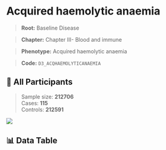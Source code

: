 # Acquired haemolytic anaemia

> **Root:** Baseline Disease  

> **Chapter:** Chapter III- Blood and immune  

> **Phenotype:** Acquired haemolytic anaemia  

> **Code:** `D3_ACQHAEMOLYTICANAEMIA`

## 🧪 All Participants  
> Sample size: **212706**  
> Cases: **115**  
> Controls: **212591**
<img src="/Sensitive/Figures/ALL/Incidence/D3_ACQHAEMOLYTICANAEMIA.png"/>

## 📊 Data Table
<CsvTableMRF src="/Sensitive/Data/ALL/Incidence/COX_D3_ACQHAEMOLYTICANAEMIA.csv"/>

